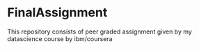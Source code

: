 # FinalAssignment
This repository consists of peer graded assignment given by my datascience course by ibm/coursera
